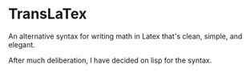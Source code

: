 TransLaTex
==========

An alternative syntax for writing math in Latex that's clean, simple, and elegant.

After much deliberation, I have decided on lisp for the syntax. 
